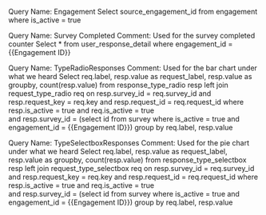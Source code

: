 Query Name: Engagement
Select source_engagement_id from engagement where is_active = true

Query Name: Survey Completed
Comment: Used for the survey completed counter
Select * from user_response_detail
where engagement_id =  {{Engagement ID}}

Query Name: TypeRadioResponses
Comment: Used for the bar chart under what we heard
Select req.label, resp.value as request_label, resp.value as groupby, count(resp.value)
from response_type_radio resp left join request_type_radio req 
on resp.survey_id = req.survey_id 
and resp.request_key = req.key 
and resp.request_id = req.request_id 
where resp.is_active = true and req.is_active = true  
and resp.survey_id = (select id from survey where is_active = true and 
engagement_id = {{Engagement ID}})
group by req.label, resp.value

Query Name: TypeSelectboxResponses
Comment: Used for the pie chart under what we heard
Select req.label, resp.value as request_label, resp.value as groupby, count(resp.value)
from response_type_selectbox resp left join request_type_selectbox req 
on resp.survey_id = req.survey_id 
and resp.request_key = req.key 
and resp.request_id = req.request_id 
where resp.is_active = true and req.is_active = true  
and resp.survey_id = (select id from survey where is_active = true and 
engagement_id = {{Engagement ID}})
group by req.label, resp.value